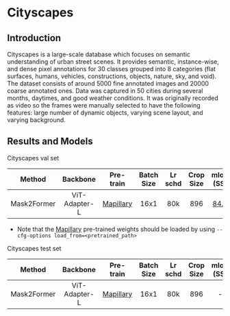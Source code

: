 # Cityscapes

<!-- [ALGORITHM] -->

## Introduction

Cityscapes is a large-scale database which focuses on semantic understanding of urban street scenes. It provides semantic, instance-wise, and dense pixel annotations for 30 classes grouped into 8 categories (flat surfaces, humans, vehicles, constructions, objects, nature, sky, and void). The dataset consists of around 5000 fine annotated images and 20000 coarse annotated ones. Data was captured in 50 cities during several months, daytimes, and good weather conditions. It was originally recorded as video so the frames were manually selected to have the following features: large number of dynamic objects, varying scene layout, and varying background.

## Results and Models

Cityscapes val set

| Method      | Backbone      | Pre-train                                                                                                                        | Batch Size | Lr schd | Crop Size | mIoU (SS)                                                                                  | mIoU (MS)                                                                                  | #Param | Config                                                              | Download                                                                                                                                                                                                       |
|:-----------:|:-------------:|:--------------------------------------------------------------------------------------------------------------------------------:|:----------:|:-------:|:---------:|:------------------------------------------------------------------------------------------:|:------------------------------------------------------------------------------------------:|:------:|:-------------------------------------------------------------------:|:--------------------------------------------------------------------------------------------------------------------------------------------------------------------------------------------------------------:|
| Mask2Former | ViT-Adapter-L | [Mapillary](https://github.com/czczup/ViT-Adapter/releases/download/v0.2.3/mask2former_beit_adapter_large_896_80k_mapillary.zip) | 16x1       | 80k     | 896       | [84.9](https://drive.google.com/file/d/1LKy0zz-brCBbKGmUWquadILaBHdDLR6s/view?usp=sharing) | [85.8](https://drive.google.com/file/d/1LSJvK1BPSbzm9eWpKL8Xo7RmYBrd2xux/view?usp=sharing) | 571M   | [config](./mask2former_beit_adapter_large_896_80k_cityscapes_ss.py) | [model](https://github.com/czczup/ViT-Adapter/releases/download/v0.2.3/mask2former_beit_adapter_large_896_80k_cityscapes.zip) \| [log](https://github.com/czczup/ViT-Adapter/releases/download/v0.2.3/log.txt) |

- Note that the [Mapillary](https://github.com/czczup/ViT-Adapter/releases/download/v0.2.3/mask2former_beit_adapter_large_896_80k_mapillary.zip) pre-trained weights should be loaded by using `--cfg-options load_from=<pretrained_path>`

Cityscapes test set

| Method      | Backbone      | Pre-train                                                                                                                        | Batch Size | Lr schd | Crop Size | mIoU (SS) | mIoU (MS)                                                                                                                         | #Param | Config                                                              | Download                                                                                                                                                                                                       |
|:-----------:|:-------------:|:--------------------------------------------------------------------------------------------------------------------------------:|:----------:|:-------:|:---------:|:---------:|:---------------------------------------------------------------------------------------------------------------------------------:|:------:|:-------------------------------------------------------------------:|:--------------------------------------------------------------------------------------------------------------------------------------------------------------------------------------------------------------:|
| Mask2Former | ViT-Adapter-L | [Mapillary](https://github.com/czczup/ViT-Adapter/releases/download/v0.2.3/mask2former_beit_adapter_large_896_80k_mapillary.zip) | 16x1       | 80k     | 896       | -         | [85.2](https://www.cityscapes-dataset.com/anonymous-results/?id=0ca6821dc3183ff970bd5266f812df2eaa4519ecb1973ca1308d65a3b546bf27) | 571M   | [config](./mask2former_beit_adapter_large_896_80k_cityscapes_ss.py) | [model](https://github.com/czczup/ViT-Adapter/releases/download/v0.2.3/mask2former_beit_adapter_large_896_80k_cityscapes.zip) \| [log](https://github.com/czczup/ViT-Adapter/releases/download/v0.2.3/log.txt) |
